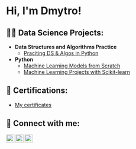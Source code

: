 <h1>Hi, I'm Dmytro!</h1>

<h2>👨‍💻 Data Science Projects:</h2>

- <b>Data Structures and Algorithms Practice</b>
  - [Praciting DS & Algos in Python](https://github.com/joshmadakor1/Algorithms-Practice)
- <b>Python</b>
  - [Machine Learning Models from Scratch](https://github.com/DmytroKyryliuk2023/ml-models-from-scratch)
  - [Machine Learning Projects with Scikit-learn](https://github.com/DmytroKyryliuk2023/ml-projects)

<h2>📄 Certifications:</h2>

- [My certificates](https://github.com/DmytroKyryliuk2023/certifications)

<h2> 🤳 Connect with me:</h2>

[<img align="left" alt="DmytroKyryliuk | LeetCode" width="22px" src="https://cdn.jsdelivr.net/npm/simple-icons@v3/icons/leetcode.svg" />][leetcode]
[<img align="left" alt="DmytroKyryliuk | LinkedIn" width="22px" src="https://cdn.jsdelivr.net/npm/simple-icons@v3/icons/linkedin.svg" />][linkedin]
[<img align="left" alt="DmytroKyryliuk | Telegram" width="22px" src="https://cdn.jsdelivr.net/npm/simple-icons@v3/icons/telegram.svg" />][telegram]

[leetcode]: https://leetcode.com/u/KyruliukDmytroNULP/
[linkedin]: https://www.linkedin.com/in/%D0%B4%D0%BC%D0%B8%D1%82%D1%80%D0%BE-%D0%BA%D0%B8%D1%80%D0%B8%D0%BB%D1%8E%D0%BA-410091349/
[telegram]: https://t.me/kyryliukd

<!--
**joshmadakor1/joshmadakor1** is a ✨ _special_ ✨ repository because its `README.md` (this file) appears on your GitHub profile.

Here are some ideas to get you started:

- 🔭 I’m currently working on ...
- 🌱 I’m currently learning ...
- 👯 I’m looking to collaborate on ...
- 🤔 I’m looking for help with ...
- 💬 Ask me about ...
- 📫 How to reach me: ...
- 😄 Pronouns: ...
- ⚡ Fun fact: ...
-->
